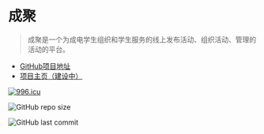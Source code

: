 # 成聚
> 成聚是一个为成电学生组织和学生服务的线上发布活动、组织活动、管理的活动的平台。

- [GitHub项目地址](https://github.com/moyuteam/ChengJu)
- [项目主页（建设中）](http://diaosudev.cn)

[![996.icu](https://img.shields.io/badge/link-996.icu-red.svg)](https://996.icu)

![GitHub repo size](https://img.shields.io/github/repo-size/moyuteam/ChengJu.svg)

![GitHub last commit](https://img.shields.io/github/last-commit/moyuteam/ChengJu.svg)